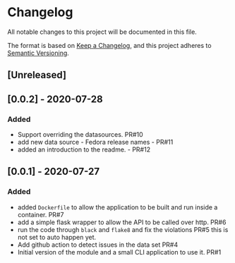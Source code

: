 # Changelog
All notable changes to this project will be documented in this file.

The format is based on [Keep a Changelog](https://keepachangelog.com/en/1.0.0/),
and this project adheres to [Semantic Versioning](https://semver.org/spec/v2.0.0.html).

## [Unreleased]

## [0.0.2] - 2020-07-28
### Added
- Support overriding the datasources. PR#10
- add new data source - Fedora release names - PR#11
- added an introduction to the readme. - PR#12


## [0.0.1] - 2020-07-27
### Added
- added `Dockerfile` to allow the application to be built
  and run inside a container. PR#7
- add a simple flask wrapper to allow the API to be called over http. PR#6
- run the code through `black` and `flake8` and fix the violations PR#5
  this is not set to auto happen yet.
- Add github action to detect issues in the data set PR#4
- Initial version of the module and a small CLI application to use it. PR#1
